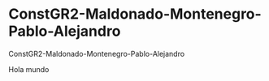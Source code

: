 # ConstGR2-Maldonado-Montenegro-Pablo-Alejandro
ConstGR2-Maldonado-Montenegro-Pablo-Alejandro

Hola mundo
